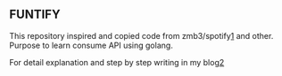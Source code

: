 ## FUNTIFY

This repository inspired and copied code from zmb3/spotify[1] and other. 
Purpose to learn consume API using golang. 

For detail explanation and step by step writing in my blog[2]


[1]: https://www.github.com/zmb3/spotify
[2]: https://hapidznur.github.io/categories/funtify